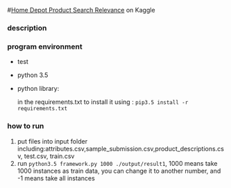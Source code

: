 #[Home Depot Product Search Relevance](https://www.kaggle.com/c/home-depot-product-search-relevance) on Kaggle

### description


### program environment

* test
* python 3.5
* python library:

    in the requirements.txt
    to install it using : `pip3.5 install -r requirements.txt`
    
### how to run
1. put files into input folder including:attributes.csv,sample_submission.csv,product_descriptions.csv, test.csv, train.csv 
2. run `python3.5 framework.py 1000 ./output/result1`, 1000 means take 1000 instances as train data, you can change it to another number, and -1 means take all instances

    

    
